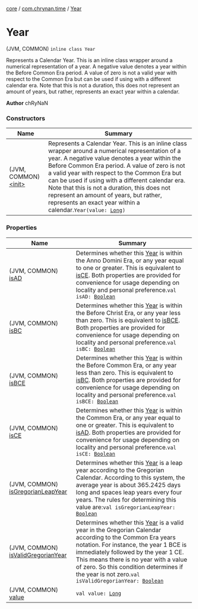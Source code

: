 [core](../../index.md) / [com.chrynan.time](../index.md) / [Year](./index.md)

# Year

(JVM, COMMON) `inline class Year`

Represents a Calendar Year. This is an inline class wrapper around a numerical representation of a year. A negative
value denotes a year within the Before Common Era period. A value of zero is not a valid year with respect to the
Common Era but can be used if using with a different calendar era. Note that this is not a duration, this does not
represent an amount of years, but rather, represents an exact year within a calendar.

**Author**
chRyNaN

### Constructors

| Name | Summary |
|---|---|
| (JVM, COMMON) [&lt;init&gt;](-init-.md) | Represents a Calendar Year. This is an inline class wrapper around a numerical representation of a year. A negative value denotes a year within the Before Common Era period. A value of zero is not a valid year with respect to the Common Era but can be used if using with a different calendar era. Note that this is not a duration, this does not represent an amount of years, but rather, represents an exact year within a calendar.`Year(value: `[`Long`](https://kotlinlang.org/api/latest/jvm/stdlib/kotlin/-long/index.html)`)` |

### Properties

| Name | Summary |
|---|---|
| (JVM, COMMON) [isAD](is-a-d.md) | Determines whether this [Year](./index.md) is within the Anno Domini Era, or any year equal to one or greater. This is equivalent to [isCE](is-c-e.md). Both properties are provided for convenience for usage depending on locality and personal preference.`val isAD: `[`Boolean`](https://kotlinlang.org/api/latest/jvm/stdlib/kotlin/-boolean/index.html) |
| (JVM, COMMON) [isBC](is-b-c.md) | Determines whether this [Year](./index.md) is within the Before Christ Era, or any year less than zero. This is equivalent to [isBCE](is-b-c-e.md). Both properties are provided for convenience for usage depending on locality and personal preference.`val isBC: `[`Boolean`](https://kotlinlang.org/api/latest/jvm/stdlib/kotlin/-boolean/index.html) |
| (JVM, COMMON) [isBCE](is-b-c-e.md) | Determines whether this [Year](./index.md) is within the Before Common Era, or any year less than zero. This is equivalent to [isBC](is-b-c.md). Both properties are provided for convenience for usage depending on locality and personal preference.`val isBCE: `[`Boolean`](https://kotlinlang.org/api/latest/jvm/stdlib/kotlin/-boolean/index.html) |
| (JVM, COMMON) [isCE](is-c-e.md) | Determines whether this [Year](./index.md) is within the Common Era, or any year equal to one or greater. This is equivalent to [isAD](is-a-d.md). Both properties are provided for convenience for usage depending on locality and personal preference.`val isCE: `[`Boolean`](https://kotlinlang.org/api/latest/jvm/stdlib/kotlin/-boolean/index.html) |
| (JVM, COMMON) [isGregorianLeapYear](is-gregorian-leap-year.md) | Determines whether this [Year](./index.md) is a leap year according to the Gregorian Calendar. According to this system, the average year is about 365.2425 days long and spaces leap years every four years. The rules for determining this value are:`val isGregorianLeapYear: `[`Boolean`](https://kotlinlang.org/api/latest/jvm/stdlib/kotlin/-boolean/index.html) |
| (JVM, COMMON) [isValidGregorianYear](is-valid-gregorian-year.md) | Determines whether this [Year](./index.md) is a valid year in the Gregorian Calendar according to the Common Era years notation. For instance, the year 1 BCE is immediately followed by the year 1 CE. This means there is no year with a value of zero. So this condition determines if the year is not zero.`val isValidGregorianYear: `[`Boolean`](https://kotlinlang.org/api/latest/jvm/stdlib/kotlin/-boolean/index.html) |
| (JVM, COMMON) [value](value.md) | `val value: `[`Long`](https://kotlinlang.org/api/latest/jvm/stdlib/kotlin/-long/index.html) |
